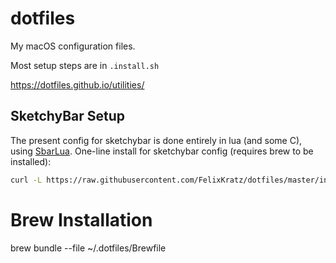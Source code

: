 # dotfiles
My macOS configuration files.


Most setup steps are in `.install.sh`


https://dotfiles.github.io/utilities/

SketchyBar Setup
----------------------
The present config for sketchybar is done entirely in lua (and some C), using
[SbarLua](https://github.com/FelixKratz/SbarLua).
One-line install for sketchybar config (requires brew to be installed):
```bash
curl -L https://raw.githubusercontent.com/FelixKratz/dotfiles/master/install_sketchybar.sh | sh
```

# Brew Installation

brew bundle --file ~/.dotfiles/Brewfile

